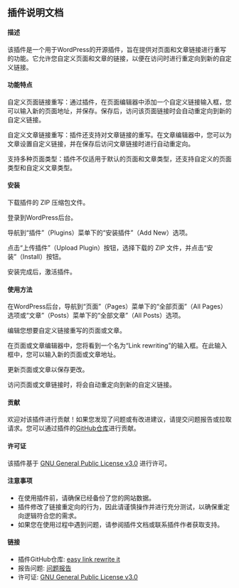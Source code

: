 ## 插件说明文档

#### 描述

该插件是一个用于WordPress的开源插件，旨在提供对页面和文章链接进行重写的功能。它允许您自定义页面和文章的链接，以便在访问时进行重定向到新的自定义链接。

#### 功能特点

自定义页面链接重写：通过插件，在页面编辑器中添加一个自定义链接输入框，您可以输入新的页面地址，并保存。保存后，访问该页面链接时会自动重定向到新的自定义链接。

自定义文章链接重写：插件还支持对文章链接的重写。在文章编辑器中，您可以为文章设置自定义链接，并在保存后访问文章链接时进行自动重定向。

支持多种页面类型：插件不仅适用于默认的页面和文章类型，还支持自定义的页面类型和自定义文章类型。

#### 安装

下载插件的 ZIP 压缩包文件。

登录到WordPress后台。

导航到“插件”（Plugins）菜单下的“安装插件”（Add New）选项。

点击“上传插件”（Upload Plugin）按钮，选择下载的 ZIP 文件，并点击“安装”（Install）按钮。

安装完成后，激活插件。

#### 使用方法

在WordPress后台，导航到“页面”（Pages）菜单下的“全部页面”（All Pages）选项或“文章”（Posts）菜单下的“全部文章”（All Posts）选项。

编辑您想要自定义链接重写的页面或文章。

在页面或文章编辑器中，您将看到一个名为“Link rewriting”的输入框。在此输入框中，您可以输入新的页面或文章地址。

更新页面或文章以保存更改。

访问页面或文章链接时，将会自动重定向到新的自定义链接。

#### 贡献

欢迎对该插件进行贡献！如果您发现了问题或有改进建议，请提交问题报告或拉取请求。您可以通过插件的[GitHub仓库](https://github.com/helongquan/easy_link_rewrite_it)进行贡献。

#### 许可证

该插件基于 [GNU General Public License v3.0](https://www.gnu.org/licenses/gpl-3.0.en.html) 进行许可。

#### 注意事项

- 在使用插件前，请确保已经备份了您的网站数据。
- 插件修改了链接重定向的行为，因此请谨慎操作并进行充分测试，以确保重定向逻辑符合您的需求。
- 如果您在使用过程中遇到问题，请参阅插件文档或联系插件作者获取支持。

#### 链接

- 插件GitHub仓库: [easy link rewrite it](https://github.com/your-plugin-repo)
- 报告问题: [问题报告](https://github.com/helongquan/easy_link_rewrite_it)
- 许可证: [GNU General Public License v3.0](https://www.gnu.org/licenses/gpl-3.0.en.html)